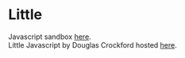 # Little
Javascript sandbox <a href="https://joostjacob.github.io/Little/evaljs.html">here</a>.</br>
Little Javascript by Douglas Crockford hosted <a href="https://joostjacob.github.io/Little/ljs.html">here</a>.
